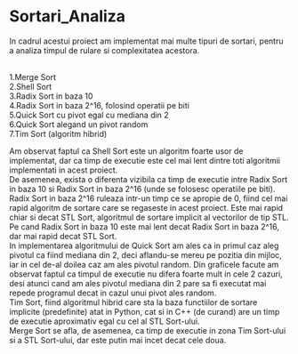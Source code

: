 # Sortari_Analiza

   In cadrul acestui proiect am implementat mai multe tipuri de sortari, pentru a analiza timpul de rulare si complexitatea acestora. <br /><br />
   
  1.Merge Sort <br />
  2.Shell Sort <br />
  3.Radix Sort in baza 10 <br />
  4.Radix Sort in baza 2^16, folosind operatii pe biti <br />
  5.Quick Sort cu pivot egal cu mediana din 2 <br />
  6.Quick Sort alegand un pivot random <br />
  7.Tim Sort (algoritm hibrid) <br />

   Am observat faptul ca Shell Sort este un algoritm foarte usor de implementat, dar ca timp de executie este cel mai lent dintre toti algoritmii implementati in acest proiect. <br />
   De asemenea, exista o diferenta vizibila ca timp de executie intre Radix Sort in baza 10 si Radix Sort in baza 2^16 (unde se folosesc operatiile pe biti). Radix Sort in baza 2^16 ruleaza intr-un timp ce se apropie de 0, fiind cel mai rapid algoritm de sortare care se regaseste in acest proiect. Este mai rapid chiar si decat STL Sort, algoritmul de sortare implicit al vectorilor de tip STL. Pe cand Radix Sort in baza 10 este mai lent decat Radix Sort in baza 2^16, dar mai rapid decat STL Sort. <br />
   In implementarea algoritmului de Quick Sort am ales ca in primul caz aleg pivotul ca fiind mediana din 2, deci aflandu-se mereu pe pozitia din mijloc, iar in cel de-al doilea caz am ales pivotul random. Din graficele facute am observat faptul ca timpul de executie nu difera foarte mult in cele 2 cazuri, desi atunci cand am ales pivotul mediana din 2 pare sa fi executat mai repede programul decat in cazul unui pivot ales random. <br />
   Tim Sort, fiind algoritmul hibrid care sta la baza functiilor de sortare implicite (predefinite) atat in Python, cat si in C++ (de curand) are un timp de executie aproximativ egal cu cel al STL Sort-ului. <br />
   Merge Sort se afla, de asemenea, ca timp de executie in zona Tim Sort-ului si a STL Sort-ului, dar este putin mai incet decat cele doua.
